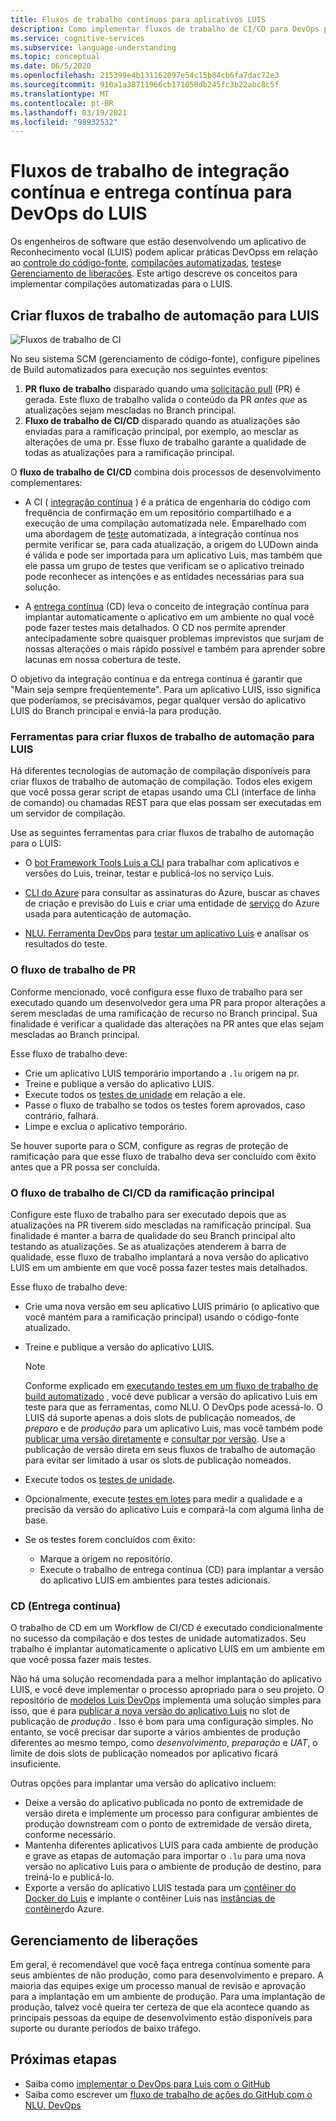 ```yaml
---
title: Fluxos de trabalho contínuos para aplicativos LUIS
description: Como implementar fluxos de trabalho de CI/CD para DevOps para o Reconhecimento vocal (LUIS).
ms.service: cognitive-services
ms.subservice: language-understanding
ms.topic: conceptual
ms.date: 06/5/2020
ms.openlocfilehash: 215399e4b131162097e54c15b84cb6fa7dac72e3
ms.sourcegitcommit: 910a1a38711966cb171050db245fc3b22abc8c5f
ms.translationtype: MT
ms.contentlocale: pt-BR
ms.lasthandoff: 03/19/2021
ms.locfileid: "98932532"
---
```

# <a name="continuous-integration-and-continuous-delivery-workflows-for-luis-devops"></a>Fluxos de trabalho de integração contínua e entrega contínua para DevOps do LUIS

Os engenheiros de software que estão desenvolvendo um aplicativo de Reconhecimento vocal (LUIS) podem aplicar práticas DevOpss em relação ao [controle do código-fonte](luis-concept-devops-sourcecontrol.md), [compilações automatizadas](luis-concept-devops-automation.md), [testes](luis-concept-devops-testing.md)e [Gerenciamento de liberações](luis-concept-devops-automation.md#release-management). Este artigo descreve os conceitos para implementar compilações automatizadas para o LUIS.

## <a name="build-automation-workflows-for-luis"></a>Criar fluxos de trabalho de automação para LUIS

![Fluxos de trabalho de CI](./media/luis-concept-devops-automation/luis-automation.png)

No seu sistema SCM (gerenciamento de código-fonte), configure pipelines de Build automatizados para execução nos seguintes eventos:

1. **PR fluxo de trabalho** disparado quando uma [solicitação pull](https://help.github.com/github/collaborating-with-issues-and-pull-requests/about-pull-requests) (PR) é gerada. Este fluxo de trabalho valida o conteúdo da PR *antes que* as atualizações sejam mescladas no Branch principal.
1. **Fluxo de trabalho de CI/CD** disparado quando as atualizações são enviadas para a ramificação principal, por exemplo, ao mesclar as alterações de uma pr. Esse fluxo de trabalho garante a qualidade de todas as atualizações para a ramificação principal.

O **fluxo de trabalho de CI/CD** combina dois processos de desenvolvimento complementares:

* A CI ( [integração contínua](/azure/devops/learn/what-is-continuous-integration) ) é a prática de engenharia do código com frequência de confirmação em um repositório compartilhado e a execução de uma compilação automatizada nele. Emparelhado com uma abordagem de [teste](luis-concept-devops-testing.md) automatizada, a integração contínua nos permite verificar se, para cada atualização, a origem do LUDown ainda é válida e pode ser importada para um aplicativo Luis, mas também que ele passa um grupo de testes que verificam se o aplicativo treinado pode reconhecer as intenções e as entidades necessárias para sua solução.

* A [entrega contínua](/azure/devops/learn/what-is-continuous-delivery) (CD) leva o conceito de integração contínua para implantar automaticamente o aplicativo em um ambiente no qual você pode fazer testes mais detalhados. O CD nos permite aprender antecipadamente sobre quaisquer problemas imprevistos que surjam de nossas alterações o mais rápido possível e também para aprender sobre lacunas em nossa cobertura de teste.

O objetivo da integração contínua e da entrega contínua é garantir que "Main seja sempre freqüentemente". Para um aplicativo LUIS, isso significa que poderíamos, se precisávamos, pegar qualquer versão do aplicativo LUIS do Branch principal e enviá-la para produção.

### <a name="tools-for-building-automation-workflows-for-luis"></a>Ferramentas para criar fluxos de trabalho de automação para LUIS

Há diferentes tecnologias de automação de compilação disponíveis para criar fluxos de trabalho de automação de compilação. Todos eles exigem que você possa gerar script de etapas usando uma CLI (interface de linha de comando) ou chamadas REST para que elas possam ser executadas em um servidor de compilação.

Use as seguintes ferramentas para criar fluxos de trabalho de automação para o LUIS:

* O [bot Framework Tools Luis a CLI](https://github.com/microsoft/botbuilder-tools/tree/master/packages/LUIS) para trabalhar com aplicativos e versões do Luis, treinar, testar e publicá-los no serviço Luis.

* [CLI do Azure](/cli/azure/) para consultar as assinaturas do Azure, buscar as chaves de criação e previsão do Luis e criar uma entidade de [serviço](/cli/azure/ad/sp) do Azure usada para autenticação de automação.

* [NLU. Ferramenta DevOps](https://github.com/microsoft/NLU.DevOps) para [testar um aplicativo Luis](luis-concept-devops-testing.md) e analisar os resultados do teste.

### <a name="the-pr-workflow"></a>O fluxo de trabalho de PR

Conforme mencionado, você configura esse fluxo de trabalho para ser executado quando um desenvolvedor gera uma PR para propor alterações a serem mescladas de uma ramificação de recurso no Branch principal. Sua finalidade é verificar a qualidade das alterações na PR antes que elas sejam mescladas ao Branch principal.

Esse fluxo de trabalho deve:

* Crie um aplicativo LUIS temporário importando a `.lu` origem na pr.
* Treine e publique a versão do aplicativo LUIS.
* Execute todos os [testes de unidade](luis-concept-devops-testing.md) em relação a ele.
* Passe o fluxo de trabalho se todos os testes forem aprovados, caso contrário, falhará.
* Limpe e exclua o aplicativo temporário.

Se houver suporte para o SCM, configure as regras de proteção de ramificação para que esse fluxo de trabalho deva ser concluído com êxito antes que a PR possa ser concluída.

### <a name="the-main-branch-cicd-workflow"></a>O fluxo de trabalho de CI/CD da ramificação principal

Configure este fluxo de trabalho para ser executado depois que as atualizações na PR tiverem sido mescladas na ramificação principal. Sua finalidade é manter a barra de qualidade do seu Branch principal alto testando as atualizações. Se as atualizações atenderem à barra de qualidade, esse fluxo de trabalho implantará a nova versão do aplicativo LUIS em um ambiente em que você possa fazer testes mais detalhados.

Esse fluxo de trabalho deve:

* Crie uma nova versão em seu aplicativo LUIS primário (o aplicativo que você mantém para a ramificação principal) usando o código-fonte atualizado.

* Treine e publique a versão do aplicativo LUIS.

  > [!NOTE]
  > Conforme explicado em [executando testes em um fluxo de trabalho de build automatizado](luis-concept-devops-testing.md#running-tests-in-an-automated-build-workflow) , você deve publicar a versão do aplicativo Luis em teste para que as ferramentas, como NLU. O DevOps pode acessá-lo. O LUIS dá suporte apenas a dois slots de publicação nomeados, de *preparo* e de *produção* para um aplicativo Luis, mas você também pode [publicar uma versão diretamente](https://github.com/microsoft/botframework-cli/blob/master/packages/luis/README.md#bf-luisapplicationpublish) e [consultar por versão](./luis-migration-api-v3.md#changes-by-slot-name-and-version-name). Use a publicação de versão direta em seus fluxos de trabalho de automação para evitar ser limitado a usar os slots de publicação nomeados.

* Execute todos os [testes de unidade](luis-concept-devops-testing.md).

* Opcionalmente, execute [testes em lotes](luis-concept-devops-testing.md#how-to-do-unit-testing-and-batch-testing) para medir a qualidade e a precisão da versão do aplicativo Luis e compará-la com alguma linha de base.

* Se os testes forem concluídos com êxito:
  * Marque a origem no repositório.
  * Execute o trabalho de entrega contínua (CD) para implantar a versão do aplicativo LUIS em ambientes para testes adicionais.

### <a name="continuous-delivery-cd"></a>CD (Entrega contínua)

O trabalho de CD em um Workflow de CI/CD é executado condicionalmente no sucesso da compilação e dos testes de unidade automatizados. Seu trabalho é implantar automaticamente o aplicativo LUIS em um ambiente em que você possa fazer mais testes.

Não há uma solução recomendada para a melhor implantação do aplicativo LUIS, e você deve implementar o processo apropriado para o seu projeto. O repositório de [modelos Luis DevOps](https://github.com/Azure-Samples/LUIS-DevOps-Template) implementa uma solução simples para isso, que é para [publicar a nova versão do aplicativo Luis](./luis-how-to-publish-app.md) no slot de publicação de *produção* . Isso é bom para uma configuração simples. No entanto, se você precisar dar suporte a vários ambientes de produção diferentes ao mesmo tempo, como *desenvolvimento*, *preparação* e *UAT*, o limite de dois slots de publicação nomeados por aplicativo ficará insuficiente.

Outras opções para implantar uma versão do aplicativo incluem:

* Deixe a versão do aplicativo publicada no ponto de extremidade de versão direta e implemente um processo para configurar ambientes de produção downstream com o ponto de extremidade de versão direta, conforme necessário.
* Mantenha diferentes aplicativos LUIS para cada ambiente de produção e grave as etapas de automação para importar o `.lu` para uma nova versão no aplicativo Luis para o ambiente de produção de destino, para treiná-lo e publicá-lo.
* Exporte a versão do aplicativo LUIS testada para um [contêiner do Docker do Luis](./luis-container-howto.md?tabs=v3) e implante o contêiner Luis nas [instâncias de contêiner](../../container-instances/index.yml)do Azure.

## <a name="release-management"></a>Gerenciamento de liberações

Em geral, é recomendável que você faça entrega contínua somente para seus ambientes de não produção, como para desenvolvimento e preparo. A maioria das equipes exige um processo manual de revisão e aprovação para a implantação em um ambiente de produção. Para uma implantação de produção, talvez você queira ter certeza de que ela acontece quando as principais pessoas da equipe de desenvolvimento estão disponíveis para suporte ou durante períodos de baixo tráfego.

## <a name="next-steps"></a>Próximas etapas

* Saiba como [implementar o DevOps para Luis com o GitHub](luis-how-to-devops-with-github.md)
* Saiba como escrever um [fluxo de trabalho de ações do GitHub com o NLU. DevOps](https://github.com/Azure-Samples/LUIS-DevOps-Template/blob/master/docs/4-pipeline.md)
